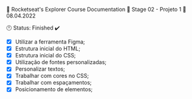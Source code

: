 
🚀 Rocketseat's Explorer Course Documentation 📁
Stage 02 - Projeto 1 📅 08.04.2022

🕛 Status: Finished ✔️



- [x]  Utilizar a ferramenta Figma;
- [x]  Estrutura inicial do HTML;
- [x]  Estrutura inicial do CSS;
- [x]  Utilização de fontes personalizadas;
- [x]  Personalizar textos;
- [x]  Trabalhar com cores no CSS;
- [x]  Trabalhar com espaçamentos;
- [x]  Posicionamento de elementos;

